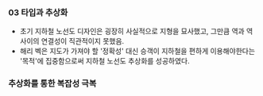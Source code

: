 ### 03 타입과 추상화
- 초기 지하철 노선도 디자인은 굉장히 사실적으로 지형을 묘사했고, 그만큼 역과 역 사이의 연결성이 직관적이지 못했음.
- 해리 벡은 지도가 가져야 할 '정확성' 대신 승객이 지하철을 편하게 이용해야한다는 '목적'에 집중함으로써 지하철 노선도 추상화를 성공하였다.

### 추상화를 통한 복잡성 극복
